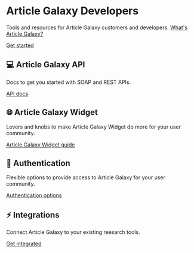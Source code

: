 # Article Galaxy Developers
Tools and resources for Article Galaxy customers and developers.
[What's Article Galaxy?](https://www.researchsolutions.com/)

[Get started](https://articlegalaxy.github.io/)

## 💻 Article Galaxy API
Docs to get you started with SOAP and REST APIs.

[API docs](https://articlegalaxy.github.io/api/)

## 🌐 Article Galaxy Widget
Levers and knobs to make Article Galaxy Widget do more for your user community.

[Article Galaxy Widget guide](https://articlegalaxy.github.io/article-galaxy-widget/)

## 🔑 Authentication
Flexible options to provide access to Article Galaxy for your user community.

[Authentication options](https://articlegalaxy.github.io/authentication/)

## ⚡ Integrations
Connect Article Galaxy to your existing reesarch tools.

[Get integrated](https://articlegalaxy.github.io/integrations/)
